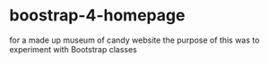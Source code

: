 # boostrap-4-homepage
for a made up museum of candy website
the purpose of this was to experiment with Bootstrap classes
